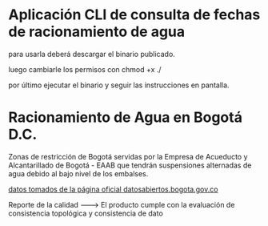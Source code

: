 # Aplicación CLI de consulta de fechas de racionamiento de agua
para usarla deberá descargar el binario publicado.

luego cambiarle los permisos con chmod +x ./<Nombre del binario>

por último ejecutar el binario y seguir las instrucciones en pantalla.


# Racionamiento de Agua en Bogotá D.C.

Zonas de restricción de Bogotá servidas por la Empresa de Acueducto y Alcantarillado de Bogotá - EAAB que tendrán suspensiones alternadas de agua debido al bajo nivel de los embalses. 

[datos tomados de la página oficial datosabiertos.bogota.gov.co](https://datosabiertos.bogota.gov.co/dataset/racionamiento-agua-bogota-d-c)

Reporte de la calidad ---> El producto cumple con la evaluación de consistencia topológica y consistencia de dato
